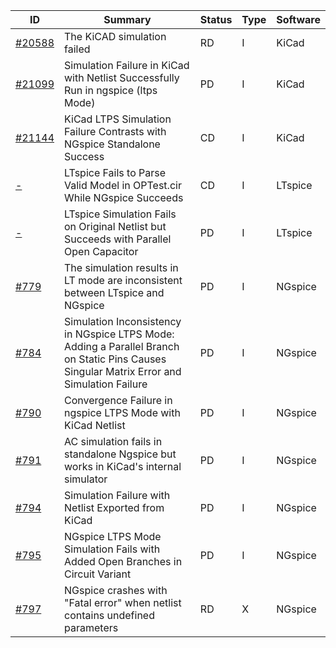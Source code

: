 | ID | Summary | Status | Type | Software |
|----|---------|--------|------|----------|
| [#20588](https://gitlab.com/kicad/code/kicad/-/issues/20588) | The KiCAD simulation failed | RD | I | KiCad |
| [#21099](https://gitlab.com/kicad/code/kicad/-/issues/21099) | Simulation Failure in KiCad with Netlist Successfully Run in ngspice (ltps Mode) | PD | I | KiCad |
| [#21144](https://gitlab.com/kicad/code/kicad/-/issues/21144) | KiCad LTPS Simulation Failure Contrasts with NGspice Standalone Success | CD | I | KiCad |
| [-](https://ez.analog.com/design-tools-and-calculators/ltspice/f/q-a/594623/ltspice-fails-to-parse-valid-model-in-optest-cir-while-ngspice-succeeds/566903) | LTspice Fails to Parse Valid Model in OPTest.cir While NGspice Succeeds | CD | I | LTspice |
| [-](https://ez.analog.com/design-tools-and-calculators/ltspice/f/q-a/596733/ltspice-simulation-fails-on-original-netlist-but-succeeds-with-parallel-open-capacitor) | LTspice Simulation Fails on Original Netlist but Succeeds with Parallel Open Capacitor | PD | I | LTspice |
| [#779](https://sourceforge.net/p/ngspice/bugs/779/) | The simulation results in LT mode are inconsistent between LTspice and NGspice | PD | I | NGspice |
| [#784](https://sourceforge.net/p/ngspice/bugs/784/) | Simulation Inconsistency in NGspice LTPS Mode: Adding a Parallel Branch on Static Pins Causes Singular Matrix Error and Simulation Failure | PD | I | NGspice |
| [#790](https://sourceforge.net/p/ngspice/bugs/790/) | Convergence Failure in ngspice LTPS Mode with KiCad Netlist | PD | I | NGspice |
| [#791](https://sourceforge.net/p/ngspice/bugs/791/) | AC simulation fails in standalone Ngspice but works in KiCad's internal simulator | PD | I | NGspice |
| [#794](https://sourceforge.net/p/ngspice/bugs/794/) | Simulation Failure with Netlist Exported from KiCad | PD | I | NGspice |
| [#795](https://sourceforge.net/p/ngspice/bugs/795/) | NGspice LTPS Mode Simulation Fails with Added Open Branches in Circuit Variant | PD | I | NGspice |
| [#797](https://sourceforge.net/p/ngspice/bugs/797/) | NGspice crashes with "Fatal error" when netlist contains undefined parameters | RD | X | NGspice |

